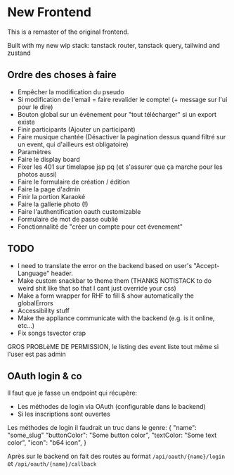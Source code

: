 # New Frontend

This is a remaster of the original frontend.

Built with my new wip stack: tanstack router, tanstack query, tailwind and zustand

## Ordre des choses à faire

- Empêcher la modification du pseudo
- Si modification de l'email = faire revalider le compte! (+ message sur l'ui pour le dire)
- Bouton global sur un évènement pour "tout télécharger" si un export existe
- Finir participants (Ajouter un participant)
- Faire musique chantée (Désactiver la pagination dessus quand filtré sur un event, qui d'ailleurs est obligatoire)
- Paramètres
- Faire le display board
- Fixer les 401 sur timelapse jsp pq (et s'assurer que ça marche pour les photos aussi)
- Faire le formulaire de création / édition
- Faire la page d'admin
- Finir la portion Karaoké
- Faire la gallerie photo (!)
- Faire l'authentification oauth customizable
- Formulaire de mot de passe oublié
- Fonctionnalité de "créer un compte pour cet évenement"

## TODO

- I need to translate the error on the backend based on user's "Accept-Language" header.
- Make custom snackbar to theme them (THANKS NOTISTACK to do weird shit like that so that I cant just override your css)
- Make a form wrapper for RHF to fill & show automatically the globalErrors
- Accessibility stuff
- Make the appliance communicate with the backend (e.g. is it online, etc...)
- Fix songs tsvector crap

GROS PROBLèME DE PERMISSION, le listing des event liste tout même si l'user est pas admin

## OAuth login & co

Il faut que je fasse un endpoint qui récupère:
- Les méthodes de login via OAuth (configurable dans le backend)
- Si les inscriptions sont ouvertes

Les méthodes de login il faudrait un truc dans le genre:
{
    "name": "some_slug"
    "buttonColor": "Some button color",
    "textColor: "Some text color",
    "icon": "b64 icon",
}

Après sur le backend on fait des routes au format `/api/oauth/{name}/login` et `/api/oauth/{name}/callback`

